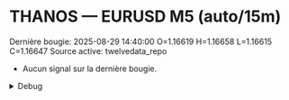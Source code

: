 # THANOS — EURUSD M5 (auto/15m)
Dernière bougie: 2025-08-29 14:40:00  O=1.16619  H=1.16658  L=1.16615  C=1.16647
Source active: twelvedata_repo

- Aucun signal sur la dernière bougie.

<details><summary>Debug</summary>

- TD_API_KEY manquant.

</details>